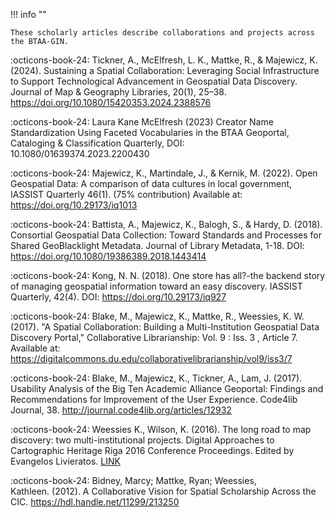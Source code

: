 !!! info ""

	These scholarly articles describe collaborations and projects across the BTAA-GIN.
	
:octicons-book-24: Tickner, A., McElfresh, L. K., Mattke, R., & Majewicz, K. (2024). Sustaining a Spatial Collaboration: Leveraging Social Infrastructure to Support Technological Advancement in Geospatial Data Discovery. Journal of Map & Geography Libraries, 20(1), 25–38. https://doi.org/10.1080/15420353.2024.2388576

:octicons-book-24: Laura Kane McElfresh (2023) Creator Name Standardization Using Faceted Vocabularies in the BTAA Geoportal, Cataloging & Classification Quarterly, DOI: 10.1080/01639374.2023.2200430

:octicons-book-24: Majewicz, K., Martindale, J., & Kernik, M. (2022). Open Geospatial Data: A comparison of data cultures in local government, IASSIST Quarterly 46(1). (75% contribution) Available at: https://doi.org/10.29173/iq1013

:octicons-book-24: Battista, A., Majewicz, K., Balogh, S., & Hardy, D. (2018). Consortial Geospatial Data Collection: Toward Standards and Processes for Shared GeoBlacklight Metadata. Journal of Library Metadata, 1-18. DOI: https://doi.org/10.1080/19386389.2018.1443414

:octicons-book-24: Kong, N. N. (2018). One store has all?-the backend story of managing geospatial information toward an easy discovery. IASSIST Quarterly, 42(4). DOI: https://doi.org/10.29173/iq927

:octicons-book-24: Blake, M., Majewicz, K., Mattke, R.,  Weessies, K. W. (2017). "A Spatial Collaboration: Building a Multi-Institution Geospatial Data Discovery Portal," Collaborative Librarianship: Vol. 9 : Iss. 3 , Article 7. Available at: https://digitalcommons.du.edu/collaborativelibrarianship/vol9/iss3/7

:octicons-book-24: Blake, M., Majewicz, K., Tickner, A., Lam, J. (2017). Usability Analysis of the Big Ten Academic Alliance Geoportal: Findings and Recommendations for Improvement of the User Experience. Code4lib Journal, 38. http://journal.code4lib.org/articles/12932

:octicons-book-24: Weessies K., Wilson, K. (2016). The long road to map discovery: two multi-institutional projects. Digital Approaches to Cartographic Heritage Riga 2016 Conference Proceedings. Edited by Evangelos Livieratos. [LINK](https://drive.google.com/file/d/0Bzey4db5I-ovMkNHNUxrM0xfS0E/view)

:octicons-book-24: Bidney, Marcy; Mattke, Ryan; Weessies, Kathleen. (2012). A Collaborative Vision for Spatial Scholarship Across the CIC. https://hdl.handle.net/11299/213250
